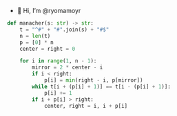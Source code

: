 - 👋 Hi, I’m @ryomamoyr
```Python
def manacher(s: str) -> str:
    t = "^#" + "#".join(s) + "#$"
    n = len(t)
    p = [0] * n
    center = right = 0

    for i in range(1, n - 1):
        mirror = 2 * center - i
        if i < right:
            p[i] = min(right - i, p[mirror])
        while t[i + (p[i] + 1)] == t[i - (p[i] + 1)]:
            p[i] += 1
        if i + p[i] > right:
            center, right = i, i + p[i]

```
<!---
ryomamoyr/ryomamoyr is a ✨ special ✨ repository because its `README.md` (this file) appears on your GitHub profile.
You can click the Preview link to take a look at your changes.
--->
